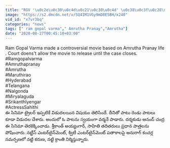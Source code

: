 ```yaml
---
title: "RGV '\u0c2e\u0c30\u0c4d\u0c21\u0c30\u0c4d' \u0c38\u0c3f\u0c28\u0c3f\u0c2e\u0c3e \u0c15\u0c3f \u0c1d\u0c32\u0c15\u0c4d .. \u0c30\u0c3f\u0c32\u0c40\u0c1c\u0c4d \u0c35\u0c3e\u0c2f\u0c3f\u0c26\u0c3e Ram Gopal Varma Oneindia Telugu"
image: "https://s2.dmcdn.net/v/SQ4IM1VGy9mD8E5BH/x240"
vid_id: "x7vr3bq"
categories: "news"
tags: [" ram gopal varma"," Amrutha Pranay","Amrutha"]
date: "2020-08-27T00:45:10+03:00"
---
```

Ram Gopal Varma made a controversial movie based on Amrutha Pranay life . Court doens't allow the movie to release until the case closes.  <br>#Ramgopalvarma  <br>#Amruthapranay  <br>#Amrutha  <br>#Maruthirao  <br>#Hyderabad  <br>#Telangana  <br>#Nalgonda  <br>#Miryalaguda  <br>#SrikanthIyengar  <br>#ActressSahithi  <br>ఈ సినిమా ట్రైలర్‌ ఇప్పటికే విడుదలయిన విషయం తెలిసిందే. దీనితో పాటు రెండు పాటలు కూడా విడుదల చేశారు. అందులో ఓ పాటను స్వయంగా వర్మనే పాడారు. దర్శకుడు ఆనంద్ చంద్ర ఈ సినిమా తెరకెక్కించాడు. శ్రీకాంత్ అయ్యంగార్, సాహితి తదితరులు ప్రధాన పాత్రలను పోషించారు. నట్టీస్ ఎంటర్‌టైన్‌మెంట్‌, క్విటీ ఎంటర్‌టైన్‌మెంట్‌ పతాకాలపై అనురాగ్ కంచర్ల సమర్పణలో నట్టి కరుణ, నట్టి క్రాంతి నిర్మిస్తున్నారు.   <br>
